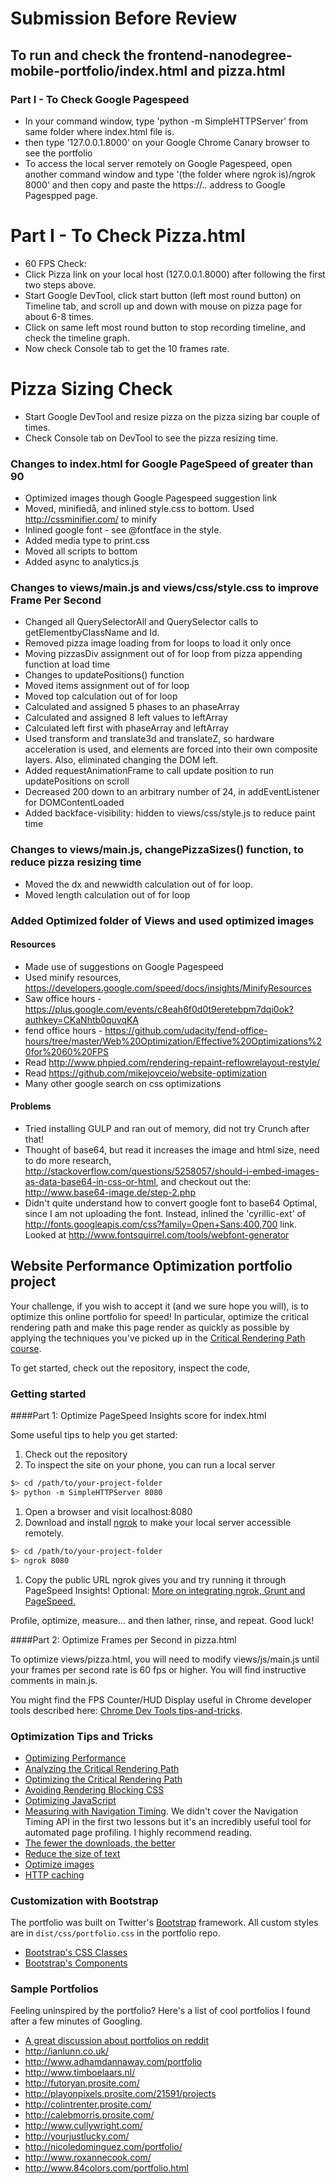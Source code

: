 
# Submission Before Review
## To run and check the frontend-nanodegree-mobile-portfolio/index.html and pizza.html
### Part I - To Check Google Pagespeed
- In your command window, type 'python -m SimpleHTTPServer' from same folder where index.html file is.
- then type '127.0.0.1.8000' on your Google Chrome Canary browser to see the portfolio
- To access the local server remotely on Google Pagespeed, open another command window and type '(the folder where ngrok is)/ngrok 8000' and then copy and paste the https://.. address to Google Pagespped page.
# Part I - To Check Pizza.html
- 60 FPS Check:
- Click Pizza link on your local host (127.0.0.1.8000) after following the first two steps above.
- Start Google DevTool, click start button (left most round button) on Timeline tab, and scroll up and down with mouse on pizza page for about 6-8 times.
- Click on same left most round button to stop recording timeline, and check the timeline graph.
- Now check Console tab to get the 10 frames rate.
# Pizza Sizing Check
- Start Google DevTool and resize pizza on the pizza sizing bar couple of times.
- Check Console tab on DevTool to see the pizza resizing time.

### Changes to index.html for Google PageSpeed of greater than 90
- Optimized images though Google Pagespeed suggestion link
- Moved, minifiedå, and inlined style.css to bottom.  Used http://cssminifier.com/ to minify
- Inlined google font - see @fontface in the style.
- Added media type to print.css
- Moved all scripts to bottom
- Added async to analytics.js
### Changes to views/main.js and views/css/style.css to improve Frame Per Second
- Changed all QuerySelectorAll and QuerySelector calls to getElementbyClassName and Id.
- Removed pizza image loading from for loops to load it only once
- Moving pizzasDiv assignment out of for loop from pizza appending function at load time
- Changes to updatePositions() function
- Moved items assignment out of for loop
- Moved top calculation out of for loop
- Calculated and assigned 5 phases to an phaseArray
- Calculated and assigned 8 left values to leftArray
- Calculated left first with phaseArray and leftArray
- Used transform and translate3d and translateZ, so hardware acceleration is used, and elements are forced into their own composite layers.  Also, eliminated changing the DOM left.
- Added requestAnimationFrame to call update position to run updatePositions on scroll
- Decreased 200 down to an arbitrary number of 24, in addEventListener for DOMContentLoaded
- Added backface-visibility: hidden to views/css/style.js to reduce paint time
### Changes to views/main.js, changePizzaSizes() function, to reduce pizza resizing time
- Moved the dx and newwidth calculation out of for loop.
- Moved length calculation out of for loop
### Added Optimized folder of Views and used optimized images

#### Resources
- Made use of suggestions on Google Pagespeed
- Used minify resources, https://developers.google.com/speed/docs/insights/MinifyResources
- Saw office hours - https://plus.google.com/events/c8eah6f0d0t9eretebpm7dqi0ok?authkey=CKaNhtb0quvqKA
- fend office hours - https://github.com/udacity/fend-office-hours/tree/master/Web%20Optimization/Effective%20Optimizations%20for%2060%20FPS
- Read http://www.phpied.com/rendering-repaint-reflowrelayout-restyle/
- Read https://github.com/mikejoyceio/website-optimization
- Many other google search on css optimizations


#### Problems
- Tried installing GULP and ran out of memory, did not try Crunch after that!
- Thought of base64, but read it increases the image and html size, need to do more research,
http://stackoverflow.com/questions/5258057/should-i-embed-images-as-data-base64-in-css-or-html, and checkout out the: http://www.base64-image.de/step-2.php
- Didn't quite understand how to convert google font to base64 Optimal, since I am not uploading the font.  Instead, inlined the 'cyrillic-ext' of
http://fonts.googleapis.com/css?family=Open+Sans:400,700 link. Looked at http://www.fontsquirrel.com/tools/webfont-generator



## Website Performance Optimization portfolio project

Your challenge, if you wish to accept it (and we sure hope you will), is to optimize this online portfolio for speed! In particular, optimize the critical rendering path and make this page render as quickly as possible by applying the techniques you've picked up in the [Critical Rendering Path course](https://www.udacity.com/course/ud884).

To get started, check out the repository, inspect the code,

### Getting started

####Part 1: Optimize PageSpeed Insights score for index.html

Some useful tips to help you get started:

1. Check out the repository
1. To inspect the site on your phone, you can run a local server

  ```bash
  $> cd /path/to/your-project-folder
  $> python -m SimpleHTTPServer 8080
  ```

1. Open a browser and visit localhost:8080
1. Download and install [ngrok](https://ngrok.com/) to make your local server accessible remotely.

  ``` bash
  $> cd /path/to/your-project-folder
  $> ngrok 8080
  ```

1. Copy the public URL ngrok gives you and try running it through PageSpeed Insights! Optional: [More on integrating ngrok, Grunt and PageSpeed.](http://www.jamescryer.com/2014/06/12/grunt-pagespeed-and-ngrok-locally-testing/)

Profile, optimize, measure... and then lather, rinse, and repeat. Good luck!

####Part 2: Optimize Frames per Second in pizza.html

To optimize views/pizza.html, you will need to modify views/js/main.js until your frames per second rate is 60 fps or higher. You will find instructive comments in main.js.

You might find the FPS Counter/HUD Display useful in Chrome developer tools described here: [Chrome Dev Tools tips-and-tricks](https://developer.chrome.com/devtools/docs/tips-and-tricks).

### Optimization Tips and Tricks
* [Optimizing Performance](https://developers.google.com/web/fundamentals/performance/ "web performance")
* [Analyzing the Critical Rendering Path](https://developers.google.com/web/fundamentals/performance/critical-rendering-path/analyzing-crp.html "analyzing crp")
* [Optimizing the Critical Rendering Path](https://developers.google.com/web/fundamentals/performance/critical-rendering-path/optimizing-critical-rendering-path.html "optimize the crp!")
* [Avoiding Rendering Blocking CSS](https://developers.google.com/web/fundamentals/performance/critical-rendering-path/render-blocking-css.html "render blocking css")
* [Optimizing JavaScript](https://developers.google.com/web/fundamentals/performance/critical-rendering-path/adding-interactivity-with-javascript.html "javascript")
* [Measuring with Navigation Timing](https://developers.google.com/web/fundamentals/performance/critical-rendering-path/measure-crp.html "nav timing api"). We didn't cover the Navigation Timing API in the first two lessons but it's an incredibly useful tool for automated page profiling. I highly recommend reading.
* <a href="https://developers.google.com/web/fundamentals/performance/optimizing-content-efficiency/eliminate-downloads.html">The fewer the downloads, the better</a>
* <a href="https://developers.google.com/web/fundamentals/performance/optimizing-content-efficiency/optimize-encoding-and-transfer.html">Reduce the size of text</a>
* <a href="https://developers.google.com/web/fundamentals/performance/optimizing-content-efficiency/image-optimization.html">Optimize images</a>
* <a href="https://developers.google.com/web/fundamentals/performance/optimizing-content-efficiency/http-caching.html">HTTP caching</a>

### Customization with Bootstrap
The portfolio was built on Twitter's <a href="http://getbootstrap.com/">Bootstrap</a> framework. All custom styles are in `dist/css/portfolio.css` in the portfolio repo.

* <a href="http://getbootstrap.com/css/">Bootstrap's CSS Classes</a>
* <a href="http://getbootstrap.com/components/">Bootstrap's Components</a>

### Sample Portfolios

Feeling uninspired by the portfolio? Here's a list of cool portfolios I found after a few minutes of Googling.

* <a href="http://www.reddit.com/r/webdev/comments/280qkr/would_anybody_like_to_post_their_portfolio_site/">A great discussion about portfolios on reddit</a>
* <a href="http://ianlunn.co.uk/">http://ianlunn.co.uk/</a>
* <a href="http://www.adhamdannaway.com/portfolio">http://www.adhamdannaway.com/portfolio</a>
* <a href="http://www.timboelaars.nl/">http://www.timboelaars.nl/</a>
* <a href="http://futoryan.prosite.com/">http://futoryan.prosite.com/</a>
* <a href="http://playonpixels.prosite.com/21591/projects">http://playonpixels.prosite.com/21591/projects</a>
* <a href="http://colintrenter.prosite.com/">http://colintrenter.prosite.com/</a>
* <a href="http://calebmorris.prosite.com/">http://calebmorris.prosite.com/</a>
* <a href="http://www.cullywright.com/">http://www.cullywright.com/</a>
* <a href="http://yourjustlucky.com/">http://yourjustlucky.com/</a>
* <a href="http://nicoledominguez.com/portfolio/">http://nicoledominguez.com/portfolio/</a>
* <a href="http://www.roxannecook.com/">http://www.roxannecook.com/</a>
* <a href="http://www.84colors.com/portfolio.html">http://www.84colors.com/portfolio.html</a>
